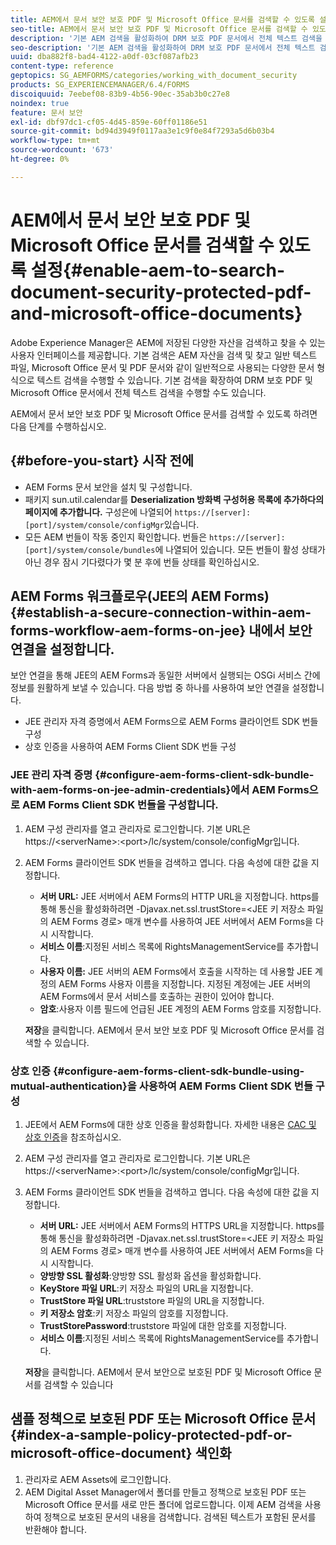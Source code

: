 ```yaml
---
title: AEM에서 문서 보안 보호 PDF 및 Microsoft Office 문서를 검색할 수 있도록 설정
seo-title: AEM에서 문서 보안 보호 PDF 및 Microsoft Office 문서를 검색할 수 있도록 설정
description: '기본 AEM 검색을 활성화하여 DRM 보호 PDF 문서에서 전체 텍스트 검색을 수행하는 방법을 알아봅니다.  '
seo-description: '기본 AEM 검색을 활성화하여 DRM 보호 PDF 문서에서 전체 텍스트 검색을 수행하는 방법을 알아봅니다.  '
uuid: dba882f8-bad4-4122-a0df-03cf087afb23
content-type: reference
geptopics: SG_AEMFORMS/categories/working_with_document_security
products: SG_EXPERIENCEMANAGER/6.4/FORMS
discoiquuid: 7eebef08-83b9-4b56-90ec-35ab3b0c27e8
noindex: true
feature: 문서 보안
exl-id: dbf97dc1-cf05-4d45-859e-60ff01186e51
source-git-commit: bd94d3949f0117aa3e1c9f0e84f7293a5d6b03b4
workflow-type: tm+mt
source-wordcount: '673'
ht-degree: 0%

---
```


# AEM에서 문서 보안 보호 PDF 및 Microsoft Office 문서를 검색할 수 있도록 설정{#enable-aem-to-search-document-security-protected-pdf-and-microsoft-office-documents}

Adobe Experience Manager은 AEM에 저장된 다양한 자산을 검색하고 찾을 수 있는 사용자 인터페이스를 제공합니다. 기본 검색은 AEM 자산을 검색 및 찾고 일반 텍스트 파일, Microsoft Office 문서 및 PDF 문서와 같이 일반적으로 사용되는 다양한 문서 형식으로 텍스트 검색을 수행할 수 있습니다. 기본 검색을 확장하여 DRM 보호 PDF 및 Microsoft Office 문서에서 전체 텍스트 검색을 수행할 수도 있습니다.

AEM에서 문서 보안 보호 PDF 및 Microsoft Office 문서를 검색할 수 있도록 하려면 다음 단계를 수행하십시오.

## {#before-you-start} 시작 전에

* AEM Forms 문서 보안을 설치 및 구성합니다.
* 패키지 sun.util.calendar를 **Deserialization 방화벽 구성허용 목록에 추가하다의 페이지에 추가합니다.** 구성은에 나열되어  `https://[server]:[port]/system/console/configMgr`있습니다.
* 모든 AEM 번들이 작동 중인지 확인합니다. 번들은 `https://[server]:[port]/system/console/bundles`에 나열되어 있습니다. 모든 번들이 활성 상태가 아닌 경우 잠시 기다렸다가 몇 분 후에 번들 상태를 확인하십시오.

## AEM Forms 워크플로우(JEE의 AEM Forms) {#establish-a-secure-connection-within-aem-forms-workflow-aem-forms-on-jee} 내에서 보안 연결을 설정합니다.

보안 연결을 통해 JEE의 AEM Forms과 동일한 서버에서 실행되는 OSGi 서비스 간에 정보를 원활하게 보낼 수 있습니다. 다음 방법 중 하나를 사용하여 보안 연결을 설정합니다.

* JEE 관리자 자격 증명에서 AEM Forms으로 AEM Forms 클라이언트 SDK 번들 구성
* 상호 인증을 사용하여 AEM Forms Client SDK 번들 구성

### JEE 관리 자격 증명 {#configure-aem-forms-client-sdk-bundle-with-aem-forms-on-jee-admin-credentials}에서 AEM Forms으로 AEM Forms Client SDK 번들을 구성합니다.

1. AEM 구성 관리자를 열고 관리자로 로그인합니다. 기본 URL은 https://&lt;serverName>:&lt;port>/lc/system/console/configMgr입니다.
1. AEM Forms 클라이언트 SDK 번들을 검색하고 엽니다. 다음 속성에 대한 값을 지정합니다.

   * **서버 URL:** JEE 서버에서 AEM Forms의 HTTP URL을 지정합니다. https를 통해 통신을 활성화하려면 -Djavax.net.ssl.trustStore=&lt;JEE 키 저장소 파일의 AEM Forms 경로> 매개 변수를 사용하여 JEE 서버에서 AEM Forms을 다시 시작합니다.
   * **서비스 이름**:지정된 서비스 목록에 RightsManagementService를 추가합니다.
   * **사용자 이름:** JEE 서버의 AEM Forms에서 호출을 시작하는 데 사용할 JEE 계정의 AEM Forms 사용자 이름을 지정합니다. 지정된 계정에는 JEE 서버의 AEM Forms에서 문서 서비스를 호출하는 권한이 있어야 합니다.
   * **암호**:사용자 이름 필드에 언급된 JEE 계정의 AEM Forms 암호를 지정합니다.

   **저장**&#x200B;을 클릭합니다. AEM에서 문서 보안 보호 PDF 및 Microsoft Office 문서를 검색할 수 있습니다.

### 상호 인증 {#configure-aem-forms-client-sdk-bundle-using-mutual-authentication}을 사용하여 AEM Forms Client SDK 번들 구성

1. JEE에서 AEM Forms에 대한 상호 인증을 활성화합니다. 자세한 내용은 [CAC 및 상호 인증](https://helpx.adobe.com/livecycle/kb/cac-mutual-authentication.html)을 참조하십시오.
1. AEM 구성 관리자를 열고 관리자로 로그인합니다. 기본 URL은 https://&lt;serverName>:&lt;port>/lc/system/console/configMgr입니다.
1. AEM Forms 클라이언트 SDK 번들을 검색하고 엽니다. 다음 속성에 대한 값을 지정합니다.

   * **서버 URL:** JEE 서버에서 AEM Forms의 HTTPS URL을 지정합니다. https를 통해 통신을 활성화하려면 -Djavax.net.ssl.trustStore=&lt;JEE 키 저장소 파일의 AEM Forms 경로> 매개 변수를 사용하여 JEE 서버에서 AEM Forms을 다시 시작합니다.
   * **양방향 SSL 활성화**:양방향 SSL 활성화 옵션을 활성화합니다.
   * **KeyStore 파일 URL**:키 저장소 파일의 URL을 지정합니다.
   * **TrustStore 파일 URL**:truststore 파일의 URL을 지정합니다.
   * **키 저장소 암호**:키 저장소 파일의 암호를 지정합니다.
   * **TrustStorePassword**:truststore 파일에 대한 암호를 지정합니다.
   * **서비스 이름**:지정된 서비스 목록에 RightsManagementService를 추가합니다.

   **저장**&#x200B;을 클릭합니다. AEM에서 문서 보안으로 보호된 PDF 및 Microsoft Office 문서를 검색할 수 있습니다

## 샘플 정책으로 보호된 PDF 또는 Microsoft Office 문서 {#index-a-sample-policy-protected-pdf-or-microsoft-office-document} 색인화

1. 관리자로 AEM Assets에 로그인합니다.
1. AEM Digital Asset Manager에서 폴더를 만들고 정책으로 보호된 PDF 또는 Microsoft Office 문서를 새로 만든 폴더에 업로드합니다. 이제 AEM 검색을 사용하여 정책으로 보호된 문서의 내용을 검색합니다. 검색된 텍스트가 포함된 문서를 반환해야 합니다.
